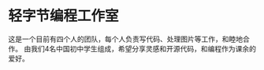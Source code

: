 # 轻字节编程工作室
这是一个目前有四个人的团队，每个人负责写代码、处理图片等工作，和睦地合作。
由我们4名中国初中学生组成，希望分享灵感和开源代码，和编程作为课余的爱好。

<!---
QingshuoLiu2022/QingshuoLiu2022 is a ✨ special ✨ repository because its `README.md` (this file) appears on your GitHub profile.
You can click the Preview link to take a look at your changes.
--->
